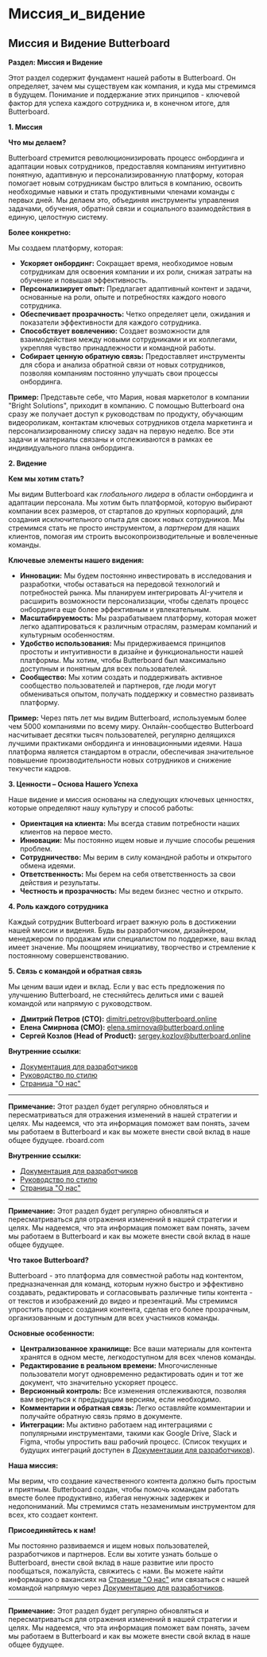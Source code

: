 # Миссия_и_видение

## Миссия и Видение Butterboard

**Раздел: Миссия и Видение**

Этот раздел содержит фундамент нашей работы в Butterboard. Он определяет, зачем мы существуем как компания, и куда мы стремимся в будущем. Понимание и поддержание этих принципов - ключевой фактор для успеха каждого сотрудника и, в конечном итоге, для Butterboard.

**1. Миссия**

**Что мы делаем?**

Butterboard стремится революционизировать процесс онбординга и адаптации новых сотрудников, предоставляя компаниям интуитивно понятную, адаптивную и персонализированную платформу, которая помогает новым сотрудникам быстро влиться в компанию, освоить необходимые навыки и стать продуктивными членами команды с первых дней. Мы делаем это, объединяя инструменты управления задачами, обучения, обратной связи и социального взаимодействия в единую, целостную систему.

**Более конкретно:**

Мы создаем платформу, которая:

*   **Ускоряет онбординг:** Сокращает время, необходимое новым сотрудникам для освоения компании и их роли, снижая затраты на обучение и повышая эффективность.
*   **Персонализирует опыт:**  Предлагает адаптивный контент и задачи, основанные на роли, опыте и потребностях каждого нового сотрудника.
*   **Обеспечивает прозрачность:**  Четко определяет цели, ожидания и показатели эффективности для каждого сотрудника.
*   **Способствует вовлечению:**  Создает возможности для взаимодействия между новыми сотрудниками и их коллегами, укрепляя чувство принадлежности и командной работы.
*   **Собирает ценную обратную связь:**  Предоставляет инструменты для сбора и анализа обратной связи от новых сотрудников, позволяя компаниям постоянно улучшать свои процессы онбординга.

**Пример:**  Представьте себе, что Мария, новая маркетолог в компании "Bright Solutions", приходит в компанию. С помощью Butterboard она сразу же получает доступ к руководствам по продукту, обучающим видеороликам, контактам ключевых сотрудников отдела маркетинга и персонализированному списку задач на первую неделю.  Все эти задачи и материалы связаны и отслеживаются в рамках ее индивидуального плана онбординга.

**2. Видение**

**Кем мы хотим стать?**

Мы видим Butterboard как *глобального лидера* в области онбординга и адаптации персонала. Мы хотим быть платформой, которую выбирают компании всех размеров, от стартапов до крупных корпораций, для создания исключительного опыта для своих новых сотрудников. Мы стремимся стать не просто инструментом, а *партнером* для наших клиентов, помогая им строить высокопроизводительные и вовлеченные команды.

**Ключевые элементы нашего видения:**

*   **Инновации:** Мы будем постоянно инвестировать в исследования и разработки, чтобы оставаться на передовой технологий и потребностей рынка. Мы планируем интегрировать AI-учителя и расширить возможности персонализации, чтобы сделать процесс онбординга еще более эффективным и увлекательным.
*   **Масштабируемость:** Мы разрабатываем платформу, которая может легко адаптироваться к различным отраслям, размерам компаний и культурным особенностям.
*   **Удобство использования:** Мы придерживаемся принципов простоты и интуитивности в дизайне и функциональности нашей платформы.  Мы хотим, чтобы Butterboard был максимально доступным и понятным для всех пользователей.
*   **Сообщество:** Мы хотим создать и поддерживать активное сообщество пользователей и партнеров, где люди могут обмениваться опытом, получать поддержку и совместно развивать платформу.

**Пример:**  Через пять лет мы видим Butterboard, используемым более чем 5000 компаниями по всему миру.  Онлайн-сообщество Butterboard насчитывает десятки тысяч пользователей, регулярно делящихся лучшими практиками онбординга и инновационными идеями.  Наша платформа является стандартом в отрасли, обеспечивая значительное повышение производительности новых сотрудников и снижение текучести кадров.

**3. Ценности – Основа Нашего Успеха**

Наше видение и миссия основаны на следующих ключевых ценностях, которые определяют нашу культуру и способ работы:

*   **Ориентация на клиента:** Мы всегда ставим потребности наших клиентов на первое место.
*   **Инновации:** Мы постоянно ищем новые и лучшие способы решения проблем.
*   **Сотрудничество:** Мы верим в силу командной работы и открытого обмена идеями.
*   **Ответственность:** Мы берем на себя ответственность за свои действия и результаты.
*   **Честность и прозрачность:** Мы ведем бизнес честно и открыто.

**4.  Роль каждого сотрудника**

Каждый сотрудник Butterboard играет важную роль в достижении нашей миссии и видения.  Будь вы разработчиком, дизайнером, менеджером по продажам или специалистом по поддержке, ваш вклад имеет значение.  Мы поощряем инициативу, творчество и стремление к постоянному совершенствованию.

**5. Связь с командой и обратная связь**

Мы ценим ваши идеи и вклад.  Если у вас есть предложения по улучшению Butterboard, не стесняйтесь делиться ими с вашей командой или напрямую с руководством.

*   **Дмитрий Петров (CTO):** dimitri.petrov@butterboard.online
*   **Елена Смирнова (CMO):** elena.smirnova@butterboard.online
*   **Сергей Козлов (Head of Product):** sergey.kozlov@butterboard.online

**Внутренние ссылки:**

*   [Документация для разработчиков](https://docs.butterboard.online)
*   [Руководство по стилю](https://styleguide.butterboard.online)
*   [Страница "О нас"](https://www.butterboard.online/about-us)

---

**Примечание:**  Этот раздел будет регулярно обновляться и пересматриваться для отражения изменений в нашей стратегии и целях.  Мы надеемся, что эта информация поможет вам понять, зачем мы работаем в Butterboard и как вы можете внести свой вклад в наше общее будущее.
rboard.com

**Внутренние ссылки:**

*   [Документация для разработчиков](https://docs.butterboard.online)
*   [Руководство по стилю](https://styleguide.butterboard.online)
*   [Страница "О нас"](https://www.butterboard.online/about-us)

---

**Примечание:**  Этот раздел будет регулярно обновляться и пересматриваться для отражения изменений в нашей стратегии и целях. Мы надеемся, что эта информация поможет вам понять, зачем мы работаем в Butterboard и как вы можете внести свой вклад в наше общее будущее.

**Что такое Butterboard?**

Butterboard - это платформа для совместной работы над контентом, предназначенная для команд, которым нужно быстро и эффективно создавать, редактировать и согласовывать различные типы контента - от текстов и изображений до видео и презентаций. Мы стремимся упростить процесс создания контента, сделав его более прозрачным, организованным и доступным для всех участников команды. 

**Основные особенности:**

*   **Централизованное хранилище:** Все ваши материалы для контента хранятся в одном месте, легкодоступном для всех членов команды.
*   **Редактирование в реальном времени:**  Многочисленные пользователи могут одновременно редактировать один и тот же документ, что значительно ускоряет процесс.
*   **Версионный контроль:**  Все изменения отслеживаются, позволяя вам вернуться к предыдущим версиям, если необходимо.
*   **Комментарии и обратная связь:**  Легко оставляйте комментарии и получайте обратную связь прямо в документе.
*   **Интеграции:**  Мы активно работаем над интеграциями с популярными инструментами, такими как Google Drive, Slack и Figma, чтобы упростить ваш рабочий процесс. (Список текущих и будущих интеграций доступен в [Документации для разработчиков](https://docs.butterboard.online)).

**Наша миссия:**

Мы верим, что создание качественного контента должно быть простым и приятным. Butterboard создан, чтобы помочь командам работать вместе более продуктивно, избегая ненужных задержек и недопониманий.  Мы стремимся стать незаменимым инструментом для всех, кто создает контент.

**Присоединяйтесь к нам!**

Мы постоянно развиваемся и ищем новых пользователей, разработчиков и партнеров. Если вы хотите узнать больше о Butterboard, внести свой вклад в наше развитие или просто пообщаться, пожалуйста, свяжитесь с нами.  Вы можете найти информацию о вакансиях на [Странице "О нас"](https://www.butterboard.online/about-us) или связаться с нашей командой напрямую через [Документацию для разработчиков](https://docs.butterboard.online).

---

**Примечание:**  Этот раздел будет регулярно обновляться и пересматриваться для отражения изменений в нашей стратегии и целях. Мы надеемся, что эта информация поможет вам понять, зачем мы работаем в Butterboard и как вы можете внести свой вклад в наше общее будущее.
